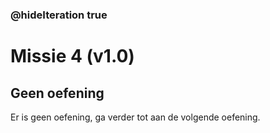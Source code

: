 ### @hideIteration true
# Missie 4 (v1.0)
## Geen oefening

Er is geen oefening, ga verder tot aan de volgende oefening.